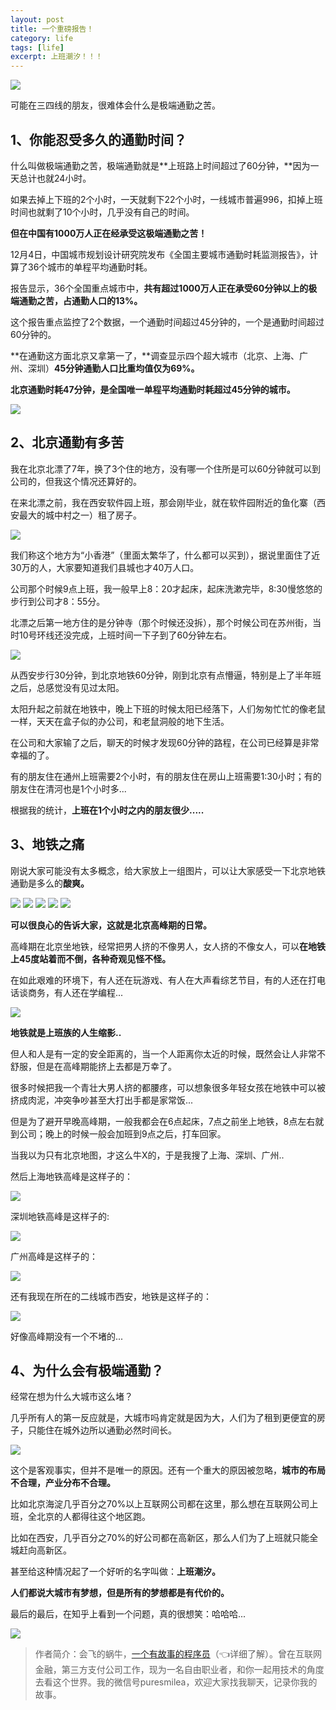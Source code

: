 ```yaml
---
layout: post
title: 一个重磅报告！
category: life
tags: [life]
excerpt: 上班潮汐！！！
---
```


![](http://favorites.ren/assets/images/2020/it/zhongbang/zhongbang01.jpg) 

可能在三四线的朋友，很难体会什么是极端通勤之苦。

## 1、你能忍受多久的通勤时间？

什么叫做极端通勤之苦，极端通勤就是**上班路上时间超过了60分钟，**因为一天总计也就24小时。

如果去掉上下班的2个小时，一天就剩下22个小时，一线城市普遍996，扣掉上班时间也就剩了10个小时，几乎没有自己的时间。

**但在中国有1000万人正在经承受这极端通勤之苦！**

12月4日，中国城市规划设计研究院发布《全国主要城市通勤时耗监测报告》，计算了36个城市的单程平均通勤时耗。

报告显示，36个全国重点城市中，**共有超过1000万人正在承受60分钟以上的极端通勤之苦，占通勤人口的13%。**

这个报告重点监控了2个数据，一个通勤时间超过45分钟的，一个是通勤时间超过60分钟的。

**在通勤这方面北京又拿第一了，**调查显示四个超大城市（北京、上海、广州、深圳）**45分钟通勤人口比重均值仅为69%。**

**北京通勤时耗47分钟，是全国唯一单程平均通勤时耗超过45分钟的城市。**

![](http://favorites.ren/assets/images/2020/it/zhongbang/zhongbang02.jpg) 

## 2、北京通勤有多苦

我在北京北漂了7年，换了3个住的地方，没有哪一个住所是可以60分钟就可以到公司的，但我这个情况还算好的。

在来北漂之前，我在西安软件园上班，那会刚毕业，就在软件园附近的鱼化寨（西安最大的城中村之一）租了房子。

![](http://favorites.ren/assets/images/2020/it/zhongbang/zhongbang03.jpg) 

我们称这个地方为“小香港”（里面太繁华了，什么都可以买到），据说里面住了近30万的人，大家要知道我们县城也才40万人口。

公司那个时候9点上班，我一般早上8：20才起床，起床洗漱完毕，8:30慢悠悠的步行到公司才8：55分。

北漂之后第一地方住的是分钟寺（那个时候还没拆），那个时候公司在苏州街，当时10号环线还没完成，上班时间一下子到了60分钟左右。

![](http://favorites.ren/assets/images/2020/it/zhongbang/zhongbang04.jpg) 

从西安步行30分钟，到北京地铁60分钟，刚到北京有点懵逼，特别是上了半年班之后，总感觉没有见过太阳。

太阳升起之前就在地铁中，晚上下班的时候太阳已经落下，人们匆匆忙忙的像老鼠一样，天天在盒子似的办公司，和老鼠洞般的地下生活。

在公司和大家输了之后，聊天的时候才发现60分钟的路程，在公司已经算是非常幸福的了。

有的朋友住在通州上班需要2个小时，有的朋友住在房山上班需要1:30小时；有的朋友住在清河也是1个小时多...

根据我的统计，**上班在1个小时之内的朋友很少.....**

## 3、地铁之痛

刚说大家可能没有太多概念，给大家放上一组图片，可以让大家感受一下北京地铁通勤是多么的**酸爽。**

![](http://favorites.ren/assets/images/2020/it/zhongbang/zhongbang05.jpg) 
![](http://favorites.ren/assets/images/2020/it/zhongbang/zhongbang06.jpg) 
![](http://favorites.ren/assets/images/2020/it/zhongbang/zhongbang07.jpg) 
![](http://favorites.ren/assets/images/2020/it/zhongbang/zhongbang08.jpg) 
![](http://favorites.ren/assets/images/2020/it/zhongbang/zhongbang09.jpg) 

**可以很良心的告诉大家，这就是北京高峰期的日常。**

高峰期在北京坐地铁，经常把男人挤的不像男人，女人挤的不像女人，可以**在地铁上45度站着而不倒，各种奇观见怪不怪。**

在如此艰难的环境下，有人还在玩游戏、有人在大声看综艺节目，有的人还在打电话谈商务，有人还在学编程...

![](http://favorites.ren/assets/images/2020/it/zhongbang/zhongbang10.jpg) 

**地铁就是上班族的人生缩影..**

但人和人是有一定的安全距离的，当一个人距离你太近的时候，既然会让人非常不舒服，但是在高峰期能挤上去都是万幸了。

很多时候把我一个青壮大男人挤的都腰疼，可以想象很多年轻女孩在地铁中可以被挤成肉泥，冲突争吵甚至大打出手都是家常饭...

但是为了避开早晚高峰期，一般我都会在6点起床，7点之前坐上地铁，8点左右就到公司；晚上的时候一般会加班到9点之后，打车回家。

当我以为只有北京地图，才这么牛X的，于是我搜了上海、深圳、广州..

然后上海地铁高峰是这样子的：

![](http://favorites.ren/assets/images/2020/it/zhongbang/zhongbang11.jpg) 

深圳地铁高峰是这样子的:

![](http://favorites.ren/assets/images/2020/it/zhongbang/zhongbang12.jpg) 

广州高峰是这样子的：

![](http://favorites.ren/assets/images/2020/it/zhongbang/zhongbang13.jpg) 

还有我现在所在的二线城市西安，地铁是这样子的：

![](http://favorites.ren/assets/images/2020/it/zhongbang/zhongbang14.jpg) 

好像高峰期没有一个不堵的...

## 4、为什么会有极端通勤？

经常在想为什么大城市这么堵？

几乎所有人的第一反应就是，大城市吗肯定就是因为大，人们为了租到更便宜的房子，只能住在城外边所以通勤必然时间长。

![](http://favorites.ren/assets/images/2020/it/zhongbang/zhongbang15.jpg) 

这个是客观事实，但并不是唯一的原因。还有一个重大的原因被忽略，**城市的布局不合理，产业分布不合理。**

比如北京海淀几乎百分之70%以上互联网公司都在这里，那么想在互联网公司上班，全北京的人都得往这个地区跑。

比如在西安，几乎百分之70%的好公司都在高新区，那么人们为了上班就只能全城赶向高新区。

甚至给这种情况起了一个好听的名字叫做：**上班潮汐。**

**人们都说大城市有梦想，但是所有的梦想都是有代价的。**

最后的最后，在知乎上看到一个问题，真的很想笑：哈哈哈...

![](http://favorites.ren/assets/images/2020/it/zhongbang/zhongbang16.jpg) 

>作者简介：会飞的蜗牛，[一个有故事的程序员](https://mp.weixin.qq.com/s/bPk_-DcGF_7lTDoR1pKqVg)（👈详细了解）。曾在互联网金融，第三方支付公司工作，现为一名自由职业者，和你一起用技术的角度去看这个世界。我的微信号puresmilea，欢迎大家找我聊天，记录你我的故事。